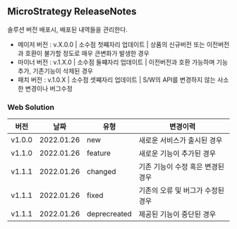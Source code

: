 ## MicroStrategy ReleaseNotes
솔루션 버전 배포시, 배포된 내역들을 관리한다.
 - 메이저 버전 : v.X.0.0 | 소수점 첫쨰자리 업데이트 | 상품의 신규버전 또는 이전버전과 호환이 불가할 정도로 매우 큰변화가 발생한 경우
 - 마이너 버전 : v.1.X.0 | 소수점 둘쨰자리 업데이트 | 이전버전과 호환 가능하며 기능추가, 기존기능이 삭제된 경우
 - 패치 버전   : v.1.0.X | 소수점 셋쨰자리 업데이트 | S/W의 API를 변경하지 않는 사소한 변경이나 버그수정
### Web Solution
|버전|날짜|유형|변경이력|
|---|---|---|---|
|v1.0.0|2022.01.26|new|새로운 서비스가 출시된 경우|
|v1.1.0|2022.01.26|feature|새로운 기능이 추가된 경우|
|v1.1.1|2022.01.26|changed|기존 기능이 수정 혹은 변경된 경우|
|v1.1.1|2022.01.26|fixed|기존의 오류 및 버그가 수정된 경우|
|v1.1.1|2022.01.26|deprecreated|제공된 기능이 중단된 경우|



